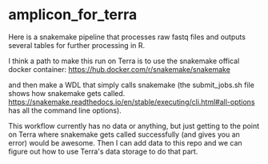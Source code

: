 # amplicon_for_terra

Here is a snakemake pipeline that processes raw fastq files and outputs several tables for further processing in R.

I think a path to make this run on Terra is to use the snakemake offical docker container: https://hub.docker.com/r/snakemake/snakemake

and then make a WDL that simply calls snakemake (the submit_jobs.sh file shows how snakemake gets called. https://snakemake.readthedocs.io/en/stable/executing/cli.html#all-options has all the command line options).



This workflow currently has no data or anything, but just getting to the point on Terra where snakemake gets called successfully (and gives you an error) would be awesome. Then I can add data to this repo and we can figure out how to use Terra's data storage to do that part.

